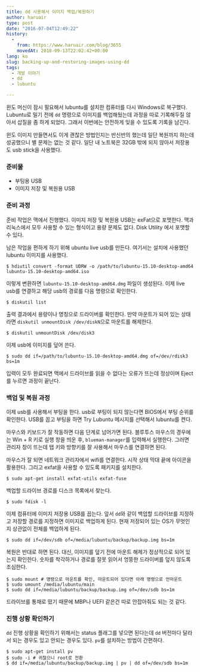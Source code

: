 ```yaml
---
title: dd 사용해서 이미지 백업/복원하기
author: haruair
type: post
date: "2016-07-04T12:49:22"
history:
  - 
    from: https://www.haruair.com/blog/3655
    movedAt: 2018-09-13T22:02:42+00:00
lang: ko
slug: backing-up-and-restoring-images-using-dd
tags:
  - 개발 이야기
  - dd
  - lubuntu

---
```

윈도 머신이 잠시 필요해서 lubuntu를 설치한 컴퓨터를 다시 Windows로 복구했다. Lubuntu로 밀기 전에 `dd` 명령으로 이미지를 백업해뒀는데 과정을 따로 기록해두질 않아서 삽질을 좀 하게 되었다. 그래서 이번에는 안전하게 잊을 수 있도록 기록을 남긴다.

윈도 이미지 만들면서도 이게 괜찮은 방법인지는 반신반의 했는데 일단 복원까지 하는데 성공했으니 별 문제는 없는 것 같다. 일단 내 노트북은 32GB 밖에 되지 않아서 저장용도 usb stick을 사용했다.

### 준비물

  * 부팅용 USB
  * 이미지 저장 및 복원용 USB

### 준비 과정

준비 작업은 맥에서 진행했다. 이미지 저장 및 복원용 USB는 exFat으로 포맷한다. 맥과 리눅스에서 모두 사용할 수 있는 형식이고 용량 문제도 없다. Disk Utility 에서 포맷할 수 있다.

남은 작업을 편하게 하기 위해 ubuntu live usb를 만든다. 여기서는 설치에 사용했던 lubuntu 이미지를 사용했다.

    $ hdiutil convert -format UDRW -o /path/to/lubuntu-15.10-desktop-amd64 lubuntu-15.10-desktop-amd64.iso
    

이렇게 변환하면 `lubuntu-15.10-desktop-amd64.dmg` 파일이 생성된다. 이제 live usb를 연결하고 해당 usb의 경로를 다음 명령으로 확인한다.

    $ diskutil list
    

출력 결과에서 용량이나 명칭으로 드라이버를 확인한다. 만약 마운트가 되어 있는 상태라면 `diskutil unmountDisk /dev/diskN`으로 마운트를 해제한다.

    $ diskutil unmountDisk /dev/disk3
    

이제 usb에 이미지를 덮어 쓴다.

    $ sudo dd if=/path/to/lubuntu-15.10-desktop-amd64.dmg of=/dev/rdisk3 bs=1m
    

입력이 모두 완료되면 맥에서 드라이브를 읽을 수 없다는 오류가 뜨는데 정상이며 Eject를 누르면 과정이 끝난다.

### 백업 및 복원 과정

이제 usb를 사용해서 부팅을 한다. usb로 부팅이 되지 않는다면 BIOS에서 부팅 순위를 확인한다. USB를 꼽고 부팅을 하면 Try Lubuntu 메시지를 선택해서 lubuntu를 켠다.

마우스와 키보드가 잘 작동하면 다음 단계로 넘어가면 된다. 블루투스 마우스의 경우에는 Win + R 키로 실행 창을 띄운 후, `blueman-manager`를 입력해서 실행한다. 그러면 관리자 창이 뜨는데 탭 키와 방향키를 잘 사용해서 마우스를 연결하면 된다.

마우스가 잘 되면 네트워크 관리자에서 wifi를 연결한다. 시작 상태 막대 끝에 아이콘을 활용한다. 그리고 exfat을 사용할 수 있도록 패키지를 설치한다.

    $ sudo apt-get install exfat-utils exfat-fuse
    

백업할 드라이브 경로를 디스크 목록에서 찾는다.

    $ sudo fdisk -l
    

이제 컴퓨터에 이미지 저장용 USB를 꼽는다. 앞서 `dd`와 같이 백업할 드라이브를 지정하고 저장할 경로를 지정하면 이미지로 백업하게 된다. 현재 저장되어 있는 OS가 무엇인지 상관없이 전체를 백업하게 된다.

    $ sudo dd if=/dev/sdb of=/media/lubuntu/backup/backup.img bs=1m
    

복원은 반대로 하면 된다. 대신, 이미지를 덮기 전에 마운트 해제가 정상적으로 되어 있는지 확인한다. 숫자를 착각하거나 경로를 잘못 읽어서 엉뚱한 드라이버를 덮지 않도록 조심한다.

    $ sudo mount # 명령으로 마운트를 확인, 마운트되어 있다면 아래 명령으로 언마운트
    $ sudo umount /media/lubuntu/main
    $ sudo dd if=/media/lubuntu/backup/backup.img of=/dev/sdb bs=1m
    

드라이브를 통채로 떴기 때문에 MBP나 UEFI 같은건 따로 안잡아줘도 되는 것 같다.

### 진행 상황 확인하기

`dd` 진행 상황을 확인하기 위해서는 status 플래그를 넣으면 된다는데 `dd` 버전마다 달라서 되는 경우도 있고 안되는 경우도 있다. `pv`를 설치하는 방법이 간편하다.

    $ sudo apt-get install pv
    $ sudo -i # 귀찮으니 root로 전환
    $ dd if=/media/lubuntu/backup/backup.img | pv | dd of=/dev/sdb bs=1m